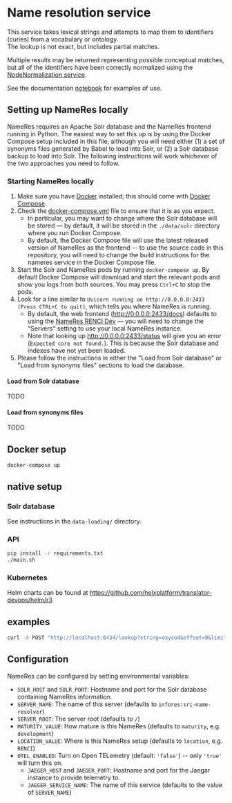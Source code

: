 # Name resolution service

This service takes lexical strings and attempts to map them to identifiers (curies) from a vocabulary or ontology.  
The lookup is not exact, but includes partial matches.

Multiple results may be returned representing possible conceptual matches, but all of the identifiers have been 
correctly normalized using the [NodeNormalization service](https://nodenormalization-sri.renci.org/apidocs).

See the documentation [notebook](documentation/NameResolution.ipynb) for examples of use.

## Setting up NameRes locally

NameRes requires an Apache Solr database and the NameRes frontend running in Python.
The easiest way to set this up is by using the Docker Compose setup included in this
file, although you will need either (1) a set of synonyms files generated by Babel
to load into Solr, or (2) a Solr database backup to load into Solr. The following
instructions will work whichever of the two approaches you need to follow.

### Starting NameRes locally

1. Make sure you have [Docker](https://www.docker.com/) installed; this should come
   with [Docker Compose](https://docs.docker.com/compose/install/).
2. Check the [docker-compose.yml](./docker-compose.yml) file to ensure that it is
   as you expect.
   * In particular, you may want to change where the Solr database will be stored — by
     default, it will be stored in the `./data/solr` directory where you run Docker Compose.
   * By default, the Docker Compose file will use the latest released version of NameRes
     as the frontend -- to use the source code in this repository, you will need to change
     the build instructions for the nameres service in the Docker Compose file.
3. Start the Solr and NameRes pods by running `docker-compose up`. By default Docker Compose
   will download and start the relevant pods and show you logs from both sources. You may
   press `Ctrl+C` to stop the pods.
4. Look for a line similar to `Uvicorn running on http://0.0.0.0:2433 (Press CTRL+C to quit)`,
   which tells you where NameRes is running.
   * By default, the web frontend (http://0.0.0.0:2433/docs) defaults to using the
     [NameRes RENCI Dev](https://name-resolution-sri.renci.org/docs) — you will need to
     change the "Servers" setting to use your local NameRes instance.
   * Note that looking up http://0.0.0.0:2433/status will give you an error (`Expected core not found.`).
     This is because the Solr database and indexes have not yet been loaded.
5. Please follow the instructions in either the "Load from Solr database" or "Load from synonyms files"
   sections to load the database.

#### Load from Solr database

TODO

#### Load from synonyms files

TODO

## Docker setup

`docker-compose up`

## native setup

### Solr database

See instructions in the `data-loading/` directory.

### API

```bash
pip install -r requirements.txt
./main.sh
```

### Kubernetes

Helm charts can be found at https://github.com/helxplatform/translator-devops/helm/r3

## examples

```bash
curl -X POST "http://localhost:6434/lookup?string=oxycod&offset=0&limit=10" -H "accept: application/json"
```

## Configuration

NameRes can be configured by setting environmental variables:

* `SOLR_HOST` and `SOLR_PORT`: Hostname and port for the Solr database containing NameRes information.
* `SERVER_NAME`: The name of this server (defaults to `infores:sri-name-resolver`)
* `SERVER_ROOT`: The server root (defaults to `/`)
* `MATURITY_VALUE`: How mature is this NameRes (defaults to `maturity`, e.g. `development`)
* `LOCATION_VALUE`: Where is this NameRes setup (defaults to `location`, e.g. `RENCI`)
* `OTEL_ENABLED`: Turn on Open TELemetry (default: `'false'`) -- only `'true'` will turn this on. 
    * `JAEGER_HOST` and `JAEGER_PORT`: Hostname and port for the Jaegar instance to provide telemetry to.
    * `JAEGER_SERVICE_NAME`: The name of this service (defaults to the value of `SERVER_NAME`)
